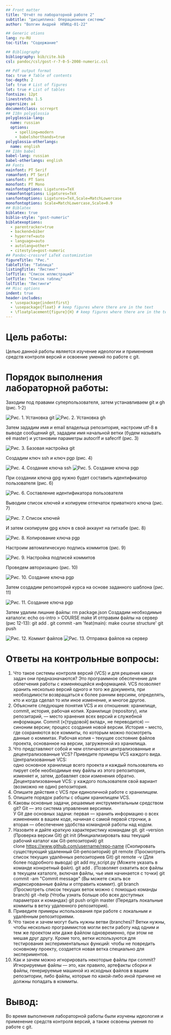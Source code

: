 ```yaml
---
## Front matter
title: "Отчёт по лабораторной работе 2"
subtitle: "дисциплина: Операционные системы"
author: "Волгин Андрей	НПИбд-01-22"

## Generic otions
lang: ru-RU
toc-title: "Содержание"

## Bibliography
bibliography: bib/cite.bib
csl: pandoc/csl/gost-r-7-0-5-2008-numeric.csl

## Pdf output format
toc: true # Table of contents
toc-depth: 2
lof: true # List of figures
lot: true # List of tables
fontsize: 12pt
linestretch: 1.5
papersize: a4
documentclass: scrreprt
## I18n polyglossia
polyglossia-lang:
  name: russian
  options:
	- spelling=modern
	- babelshorthands=true
polyglossia-otherlangs:
  name: english
## I18n babel
babel-lang: russian
babel-otherlangs: english
## Fonts
mainfont: PT Serif
romanfont: PT Serif
sansfont: PT Sans
monofont: PT Mono
mainfontoptions: Ligatures=TeX
romanfontoptions: Ligatures=TeX
sansfontoptions: Ligatures=TeX,Scale=MatchLowercase
monofontoptions: Scale=MatchLowercase,Scale=0.9
## Biblatex
biblatex: true
biblio-style: "gost-numeric"
biblatexoptions:
  - parentracker=true
  - backend=biber
  - hyperref=auto
  - language=auto
  - autolang=other*
  - citestyle=gost-numeric
## Pandoc-crossref LaTeX customization
figureTitle: "Рис."
tableTitle: "Таблица"
listingTitle: "Листинг"
lofTitle: "Список иллюстраций"
lotTitle: "Список таблиц"
lolTitle: "Листинги"
## Misc options
indent: true
header-includes:
  - \usepackage{indentfirst}
  - \usepackage{float} # keep figures where there are in the text
  - \floatplacement{figure}{H} # keep figures where there are in the text
---
```


# Цель работы:

Целью данной работы является изучение идеологии и применения средств контроля версий и освоение умений по работе с git.

# Порядок выполнения лабораторной работы:

Заходим под правами суперпользователя, затем устанавливаем git и gh (рис. 1-2)

![Рис. 1. Установка git](image/image1.png)
![Рис. 2. Установка gh](image/image1.1.png)

Затем зададим имя и email владельца репозитория,
настроим utf-8 в выводе сообщений git,
зададим имя начальной ветки (будем называть её master)
и установим параметры autocrlf и  safecrlf (рис. 3)

![Рис. 3. Базовая настройка git](image/image2.png)

Создадим ключ ssh и ключ pgp (рис. 4)

![Рис. 4. Создание ключа ssh](image/image3.png)
![Рис. 5. Создание ключа pgp](image/image4.png)

При создании ключа gpg нужно будет составить идентификатор пользователя (рис. 6)

![Рис. 6. Составление идентификатора пользователя](image/image5.png)

Выводим список ключей и копируем отпечаток приватного ключа (рис. 7)

![Рис. 7. Список ключей](image/image6.png)

И затем скопируем gpg ключ в свой аккаунт на гитхабе (рис. 8)

![Рис. 8. Копирование ключа pgp](image/image7.png)

Настроим автоматическую подпись коммитов (рис. 9)

![Рис. 9. Настройка подписей коммитов](image/image8.png)

Проведем авторизацию (рис. 10)

![Рис. 10. Создание ключа pgp](image/image7.1.png)

Затем создадим репозиторий курса на основе заданного шаблона (рис. 11)

![Рис. 11. Создание ключа pgp](image/image10.png)

Затем удалим лишние файлы: rm package.json
Создадим необходимые каталоги: 
echo os-intro > COURSE
make
И отправим файлы на сервер (рис 12-13):
git add .
git commit -am 'feat(main): make course structure'
git push

![Рис. 12. Коммит файлов](image/image11.png)
![Рис. 13. Отправка файлов на сервер](image/image12.png)

# Ответы на контрольные вопросы: 

1. Что такое системы контроля версий (VCS) и для решения каких задач они предназначаются? 
Это программное обеспечение для облегчения работы с изменяющейся информацией. VCS позволяет хранить несколько версий одного и того же документа, при необходимости возвращаться к более ранним версиям, определять, кто и когда сделал то или иное изменение, и многое другое.
2. Объясните следующие понятия VCS и их отношения: хранилище, commit, история, рабочая копия. 
Хранилище (repository), или репозитарий, — место хранения всех версий и служебной информации. 
Commit («[трудовой] вклад», не переводится) — синоним версии; процесс создания новой версии.
История – место, где сохраняются все коммиты, по которым можно посмотреть данные о коммитах.
Рабочая копия – текущее состояние файлов проекта, основанное на версии, загруженной из хранилища.
3. Что представляют собой и чем отличаются централизованные и децентрализованные VCS? Приведите примеры VCS каждого вида.
Централизованные VCS: одно основное хранилище всего проекта и каждый пользователь копирует себе необходимые ему файлы из этого репозитория, изменяет и, затем, добавляет свои изменения обратно. 
Децентрализованные VCS:
у каждого пользователя свой вариант (возможно не один) репозитория.
4. Опишите действия с VCS при единоличной работе с хранилищем. 
5. Опишите порядок работы с общим хранилищем VCS. 
6. Каковы основные задачи, решаемые инструментальным средством git? 
Git — это система управления версиями. У Git две основных задачи: первая — хранить информацию о всех изменениях в вашем коде, начиная с самой первой строчки, а вторая — обеспечение удобства командной работы над кодом.
7. Назовите и дайте краткую характеристику командам git. 
git –version (Проверка версии Git)
git init (Инициализировать ваш текущий рабочий каталог как Git-репозиторий)
git clone https://www.github.com/username/repo-name (Скопировать существующий удаленный Git-репозиторий)
git remote (Просмотреть список текущих удалённых репозиториев Git)
git remote -v (Для более подробного вывода)
git add my_script.py (Можете указать в команде конкретный файл).
git add . (Позволяет охватить все файлы в текущем каталоге, включая файлы, чье имя начинается с точки)
git commit -am "Commit message" (Вы можете сжать все индексированные файлы и отправить коммит).
git branch (Просмотреть список текущих веток можно с помощью команды branch)
git –help (Чтобы узнать больше обо всех доступных параметрах и командах)
git push origin master (Передать локальные коммиты в ветку удаленного репозитория).
8. Приведите примеры использования при работе с локальным и удалённым репозиториями. 
9. Что такое и зачем могут быть нужны ветви (branches)? 
Ветки нужны, чтобы несколько программистов могли вести работу над одним и тем же проектом или даже файлом одновременно, при этом не мешая друг другу. Кроме того, ветки используются для тестирования экспериментальных функций: чтобы не повредить основному проекту, создается новая ветка специально для экспериментов.
10. Как и зачем можно игнорировать некоторые файлы при commit?
Игнорируемые файлы — это, как правило, артефакты сборки и файлы, генерируемые машиной из исходных файлов в вашем репозитории, либо файлы, которые по какой-либо иной причине не должны попадать в коммиты.

# Вывод:

Во время выполнения лабораторной работы были изучены идеология и применение средств контроля версий,
а также освоены умения по работе с git.
